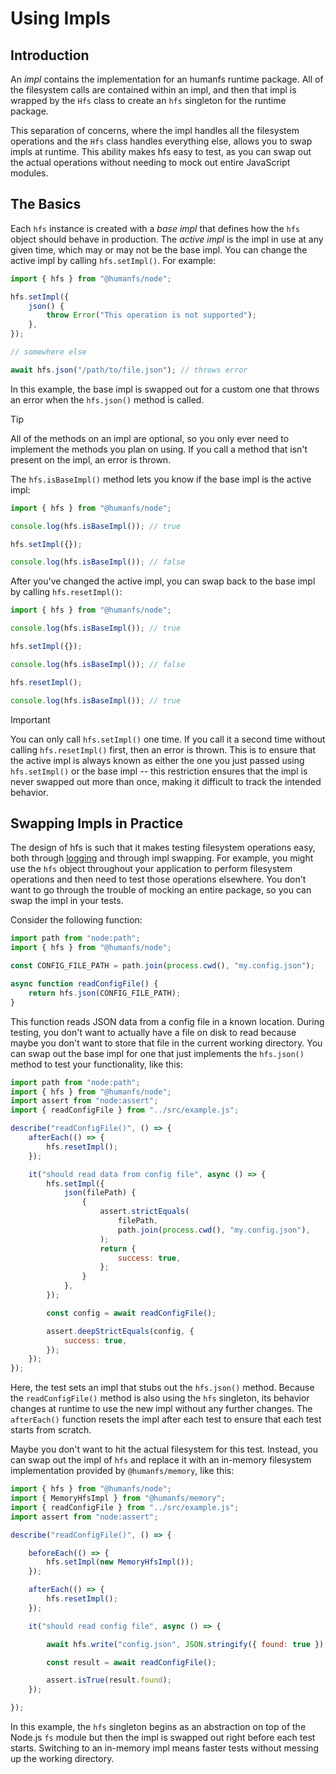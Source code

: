 # Using Impls

## Introduction

An _impl_ contains the implementation for an humanfs runtime package. All of the filesystem calls are contained within an impl, and then that impl is wrapped by the `Hfs` class to create an `hfs` singleton for the runtime package.

This separation of concerns, where the impl handles all the filesystem operations and the `Hfs` class handles everything else, allows you to swap impls at runtime. This ability makes hfs easy to test, as you can swap out the actual operations without needing to mock out entire JavaScript modules.

## The Basics

Each `hfs` instance is created with a _base impl_ that defines how the `hfs` object should behave in production. The _active impl_ is the impl in use at any given time, which may or may not be the base impl. You can change the active impl by calling `hfs.setImpl()`. For example:

```js
import { hfs } from "@humanfs/node";

hfs.setImpl({
	json() {
		throw Error("This operation is not supported");
	},
});

// somewhere else

await hfs.json("/path/to/file.json"); // throws error
```

In this example, the base impl is swapped out for a custom one that throws an error when the `hfs.json()` method is called.

> [!TIP]
> All of the methods on an impl are optional, so you only ever need to implement the methods you plan on using. If you call a method that isn't present on the impl, an error is thrown.

The `hfs.isBaseImpl()` method lets you know if the base impl is the active impl:

```js
import { hfs } from "@humanfs/node";

console.log(hfs.isBaseImpl()); // true

hfs.setImpl({});

console.log(hfs.isBaseImpl()); // false
```

After you've changed the active impl, you can swap back to the base impl by calling `hfs.resetImpl()`:

```js
import { hfs } from "@humanfs/node";

console.log(hfs.isBaseImpl()); // true

hfs.setImpl({});

console.log(hfs.isBaseImpl()); // false

hfs.resetImpl();

console.log(hfs.isBaseImpl()); // true
```

> [!IMPORTANT]
> You can only call `hfs.setImpl()` one time. If you call it a second time without calling `hfs.resetImpl()` first, then an error is thrown. This is to ensure that the active impl is always known as either the one you just passed using `hfs.setImpl()` or the base impl -- this restriction ensures that the impl is never swapped out more than once, making it difficult to track the intended behavior.

## Swapping Impls in Practice

The design of hfs is such that it makes testing filesystem operations easy, both through [logging](./logging.md) and through impl swapping. For example, you might use the `hfs` object throughout your application to perform filesystem operations and then need to test those operations elsewhere. You don't want to go through the trouble of mocking an entire package, so you can swap the impl in your tests.

Consider the following function:

```js
import path from "node:path";
import { hfs } from "@humanfs/node";

const CONFIG_FILE_PATH = path.join(process.cwd(), "my.config.json");

async function readConfigFile() {
	return hfs.json(CONFIG_FILE_PATH);
}
```

This function reads JSON data from a config file in a known location. During testing, you don't want to actually have a file on disk to read because maybe you don't want to store that file in the current working directory. You can swap out the base impl for one that just implements the `hfs.json()` method to test your functionality, like this:

```js
import path from "node:path";
import { hfs } from "@humanfs/node";
import assert from "node:assert";
import { readConfigFile } from "../src/example.js";

describe("readConfigFile()", () => {
	afterEach(() => {
		hfs.resetImpl();
	});

	it("should read data from config file", async () => {
		hfs.setImpl({
			json(filePath) {
				{
					assert.strictEquals(
						filePath,
						path.join(process.cwd(), "my.config.json"),
					);
					return {
						success: true,
					};
				}
			},
		});

		const config = await readConfigFile();

		assert.deepStrictEquals(config, {
			success: true,
		});
	});
});
```

Here, the test sets an impl that stubs out the `hfs.json()` method. Because the `readConfigFile()` method is also using the `hfs` singleton, its behavior changes at runtime to use the new impl without any further changes. The `afterEach()` function resets the impl after each test to ensure that each test starts from scratch.

Maybe you don't want to hit the actual filesystem for this test. Instead, you can swap out the impl of `hfs` and replace it with an in-memory filesystem implementation provided by `@humanfs/memory`, like this:

```js
import { hfs } from "@humanfs/node";
import { MemoryHfsImpl } from "@humanfs/memory";
import { readConfigFile } from "../src/example.js";
import assert from "node:assert";

describe("readConfigFile()", () => {

    beforeEach(() => {
        hfs.setImpl(new MemoryHfsImpl());
    });

    afterEach(() => {
        hfs.resetImpl();
    });

    it("should read config file", async () => {

        await hfs.write("config.json", JSON.stringify({ found: true });

        const result = await readConfigFile();

        assert.isTrue(result.found);
    });

});
```

In this example, the `hfs` singleton begins as an abstraction on top of the Node.js `fs` module but then the impl is swapped out right before each test starts. Switching to an in-memory impl means faster tests without messing up the working directory.
